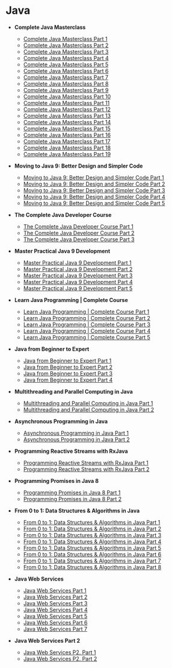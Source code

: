 # Java

* **Complete Java Masterclass**
   * [Complete Java Masterclass Part 1](http://mede.life/HozFZ)
   * [Complete Java Masterclass Part 2](http://mede.life/ahgJr)
   * [Complete Java Masterclass Part 3](http://mede.life/7COWX)
   * [Complete Java Masterclass Part 4](http://mede.life/yrE0m)
   * [Complete Java Masterclass Part 5](http://mede.life/1SmuY)
   * [Complete Java Masterclass Part 6](http://mede.life/Ut2SF)
   * [Complete Java Masterclass Part 7](http://mede.life/YToyx)
   * [Complete Java Masterclass Part 8](http://mede.life/EojYR)
   * [Complete Java Masterclass Part 9](http://mede.life/zAY8f)
   * [Complete Java Masterclass Part 10](http://mede.life/Cb3wv)
   * [Complete Java Masterclass Part 11](http://mede.life/pupA7)
   * [Complete Java Masterclass Part 12](http://mede.life/xhOru)
   * [Complete Java Masterclass Part 13](http://mede.life/XIA81)
   * [Complete Java Masterclass Part 14](http://mede.life/QQbce)
   * [Complete Java Masterclass Part 15](http://mede.life/oXzRC)
   * [Complete Java Masterclass Part 16](http://mede.life/qxLLk)
   * [Complete Java Masterclass Part 17](http://mede.life/H8IlI)
   * [Complete Java Masterclass Part 18](http://mede.life/2HIXM)
   * [Complete Java Masterclass Part 19](http://mede.life/iu1oX)
   
* **Moving to Java 9: Better Design and Simpler Code**
   * [Moving to Java 9: Better Design and Simpler Code Part 1](http://1ink.cc/TJqQf)
   * [Moving to Java 9: Better Design and Simpler Code Part 2](http://1ink.cc/XHKWy)
   * [Moving to Java 9: Better Design and Simpler Code Part 3](http://1ink.cc/YW85a)
   * [Moving to Java 9: Better Design and Simpler Code Part 4](http://1ink.cc/SmJXX)
   * [Moving to Java 9: Better Design and Simpler Code Part 5](http://1ink.cc/3Wtte)
 
 * **The Complete Java Developer Course**
   * [The Complete Java Developer Course Part 1](http://1ink.cc/W9vIQ)
   * [The Complete Java Developer Course Part 2](http://1ink.cc/ey2vh)
   * [The Complete Java Developer Course Part 3](http://1ink.cc/LMKkS)

 * **Master Practical Java 9 Development**
   * [Master Practical Java 9 Development Part 1](http://mede.life/KYInn)
   * [Master Practical Java 9 Development Part 2](http://mede.life/CuZGY)
   * [Master Practical Java 9 Development Part 3](http://mede.life/NnOMA)
   * [Master Practical Java 9 Development Part 4](http://mede.life/S4PZo)
   * [Master Practical Java 9 Development Part 5](http://mede.life/7cOf4)
   
 * **Learn Java Programming | Complete Course**
   * [Learn Java Programming | Complete Course Part 1](http://mede.life/M9uCS)
   * [Learn Java Programming | Complete Course Part 2](http://mede.life/nqzDs)
   * [Learn Java Programming | Complete Course Part 3](http://mede.life/kgajg)
   * [Learn Java Programming | Complete Course Part 4](http://mede.life/DQlcy)
   * [Learn Java Programming | Complete Course Part 5](http://mede.life/8TQ5f)

* **Java from Beginner to Expert**
   * [Java from Beginner to Expert Part 1](http://1ink.cc/UJ44P)
   * [Java from Beginner to Expert Part 2](http://1ink.cc/E4Wzy)
   * [Java from Beginner to Expert Part 3](http://1ink.cc/Qf8B0)
   * [Java from Beginner to Expert Part 4](http://1ink.cc/kIN8P)

* **Multithreading and Parallel Computing in Java**
   * [Multithreading and Parallel Computing in Java Part 1](http://1ink.cc/pv33F)
   * [Multithreading and Parallel Computing in Java Part 2](http://1ink.cc/iR2xJ)

* **Asynchronous Programming in Java**
   * [Asynchronous Programming in Java Part 1](http://1ink.cc/qnT4Z)
   * [Asynchronous Programming in Java Part 2](http://1ink.cc/w0kE6)

* **Programming Reactive Streams with RxJava**
   * [Programming Reactive Streams with RxJava Part 1](http://1ink.cc/Q6pTl)
   * [Programming Reactive Streams with RxJava Part 2](http://1ink.cc/7ezyJ)

* **Programming Promises in Java 8**
   * [Programming Promises in Java 8 Part 1](http://1ink.cc/kkvf3)
   * [Programming Promises in Java 8 Part 2](http://1ink.cc/dDCn5)

* **From 0 to 1: Data Structures & Algorithms in Java**
   * [From 0 to 1: Data Structures & Algorithms in Java Part 1](http://1ink.cc/GsdsH)
   * [From 0 to 1: Data Structures & Algorithms in Java Part 2](http://1ink.cc/Terww)
   * [From 0 to 1: Data Structures & Algorithms in Java Part 3](http://1ink.cc/V7Fls)
   * [From 0 to 1: Data Structures & Algorithms in Java Part 4](http://1ink.cc/NzV05)
   * [From 0 to 1: Data Structures & Algorithms in Java Part 5](http://1ink.cc/MNIYF)
   * [From 0 to 1: Data Structures & Algorithms in Java Part 6](http://1ink.cc/VUkdy)
   * [From 0 to 1: Data Structures & Algorithms in Java Part 7](http://1ink.cc/Yhq5y)
   * [From 0 to 1: Data Structures & Algorithms in Java Part 8](http://1ink.cc/7XQhG)

* **Java Web Services**
   * [Java Web Services Part 1](http://1ink.cc/MCJnq)
   * [Java Web Services Part 2](http://1ink.cc/enx4q)
   * [Java Web Services Part 3](http://1ink.cc/MsjGq)
   * [Java Web Services Part 4](http://1ink.cc/76X6O)
   * [Java Web Services Part 5](http://1ink.cc/cBn8p)
   * [Java Web Services Part 6](http://1ink.cc/hD7wD)
   * [Java Web Services Part 7](http://1ink.cc/VNO6j)

* **Java Web Services Part 2**
   * [Java Web Services P2. Part 1](http://1ink.cc/IpeHV)
   * [Java Web Services P2. Part 2](http://1ink.cc/KYwtj)
